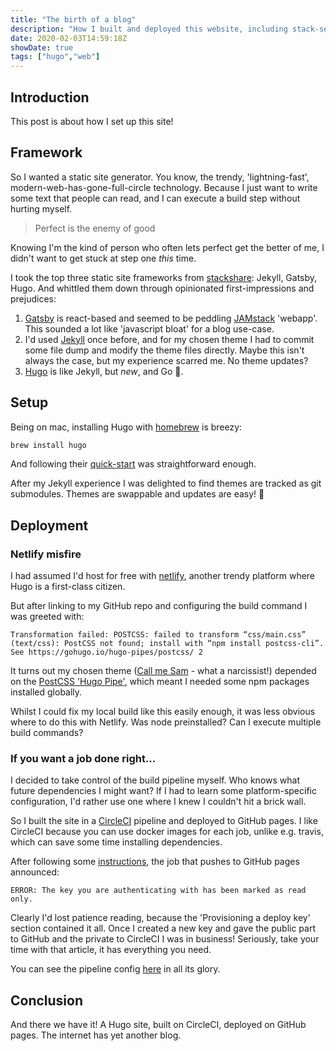 ```yaml
---
title: "The birth of a blog"
description: "How I built and deployed this website, including stack-selection and pipeline pitfalls!"
date: 2020-02-03T14:59:18Z
showDate: true
tags: ["hugo","web"]
---
```


## Introduction

This post is about how I set up this site!

## Framework

So I wanted a static site generator. You know, the trendy, 'lightning-fast', modern-web-has-gone-full-circle
technology. Because I just want to write some text that people can read, and I can execute a build step
without hurting myself.

> Perfect is the enemy of good

Knowing I'm the kind of person who often lets perfect get the better of me, I didn't want to get stuck
at step one _this_ time.

I took the top three static site frameworks from [stackshare][stackshare-generators]: Jekyll, Gatsby,
Hugo. And whittled them down through opinionated first-impressions and prejudices:

[stackshare-generators]: https://stackshare.io/static-site-generators

1. [Gatsby](https://www.gatsbyjs.org/) is react-based and seemed to be peddling [JAMstack](https://jamstack.org/)
'webapp'. This sounded a lot like 'javascript bloat' for a blog use-case.
2. I'd used [Jekyll](https://jekyllrb.com/) once before, and for my chosen theme I had to commit some
file dump and modify the theme files directly. Maybe this isn't always the case, but my experience
scarred me. No theme updates?
3. [Hugo](https://gohugo.io/) is like Jekyll, but _new_, and Go 🥰.

## Setup

Being on mac, installing Hugo with [homebrew](https://brew.sh/) is breezy:

```bash
brew install hugo
```

And following their [quick-start](https://gohugo.io/getting-started/quick-start/) was straightforward
enough.

After my Jekyll experience I was delighted to find themes are tracked as git submodules. Themes are swappable
and updates are easy! 🙌

## Deployment

### Netlify misfire

I had assumed I'd host for free with [netlify](https://www.netlify.com/), another trendy platform where
Hugo is a first-class citizen.

But after linking to my GitHub repo and configuring the build command I was greeted with:

<!-- markdownlint-disable fenced-code-language line-length -->
```
Transformation failed: POSTCSS: failed to transform “css/main.css” (text/css): PostCSS not found; install with “npm install postcss-cli”. See https://gohugo.io/hugo-pipes/postcss/ 2
```
<!-- markdownlint-enable fenced-code-language line-length -->

It turns out my chosen theme ([Call me Sam](https://themes.gohugo.io/hugo-theme-sam/) - what a narcissist!)
depended on the [PostCSS 'Hugo Pipe'](https://gohugo.io/hugo-pipes/postcss/), which meant I needed
some npm packages installed globally.

Whilst I could fix my local build like this easily enough, it was less obvious where to do this with
Netlify. Was node preinstalled? Can I execute multiple build commands?

<!-- markdownlint-disable no-trailing-punctuation -->
### If you want a job done right...
<!-- markdownlint-enable no-trailing-punctuation -->

I decided to take control of the build pipeline myself. Who knows what future dependencies I might want?
If I had to learn some platform-specific configuration, I'd rather use one where I knew I couldn't
hit a brick wall.

So I built the site in a [CircleCI](https://circleci.com/) pipeline and deployed to GitHub pages. I
like CircleCI because you can use docker images for each job, unlike e.g. travis, which can save some
time installing dependencies.

After following some [instructions][circleci-tutorial-github], the job that pushes to GitHub pages announced:

[circleci-tutorial-github]: https://circleci.com/blog/deploying-documentation-to-github-pages-with-continuous-integration/

<!-- markdownlint-disable fenced-code-language -->
```
ERROR: The key you are authenticating with has been marked as read only.
```
<!-- markdownlint-enable fenced-code-language -->

Clearly I'd lost patience reading, because the 'Provisioning a deploy key' section contained it all.
Once I created a new key and gave the public part to GitHub and the private to CircleCI I was in business!
Seriously, take your time with that article, it has everything you need.

You can see the pipeline config [here][blog-circleci-config] in all its glory.

[blog-circleci-config]: https://github.com/briggySmalls/blog/blob/a5c9745a1134491a0369aee7bf43883e8b045b3d/.circleci/config.yml

## Conclusion

And there we have it! A Hugo site, built on CircleCI, deployed on GitHub pages. The internet has yet
another blog.
